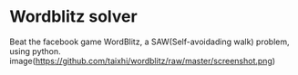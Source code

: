 # Wordblitz solver
Beat the facebook game WordBlitz, a SAW(Self-avoidading walk) problem, using python.
image(https://github.com/taixhi/wordblitz/raw/master/screenshot.png)
